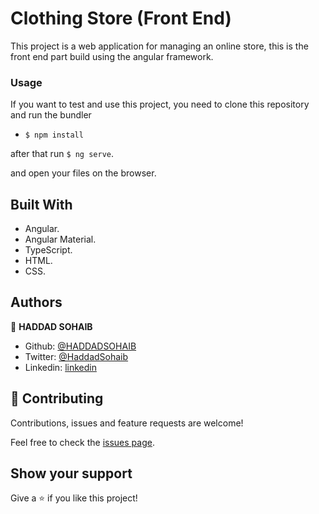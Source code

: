 # Clothing Store (Front End)

This project is a web application for managing an online store, this is the front end part build using the angular framework.

### Usage

If you want to test and use this project, you need to clone this repository and run the bundler

- `$ npm install`

after that run `$ ng serve`.

and open your files on the browser.

## Built With

- Angular.
- Angular Material.
- TypeScript.
- HTML.
- CSS.

## Authors

👤 **HADDAD SOHAIB**

- Github: [@HADDADSOHAIB](https://github.com/HADDADSOHAIB)
- Twitter: [@HaddadSohaib](https://twitter.com/HaddadSohaib)
- Linkedin: [linkedin](https://www.linkedin.com/in/sohaibhaddad/)

## 🤝 Contributing

Contributions, issues and feature requests are welcome!

Feel free to check the [issues page](issues/).

## Show your support

Give a ⭐️ if you like this project!
